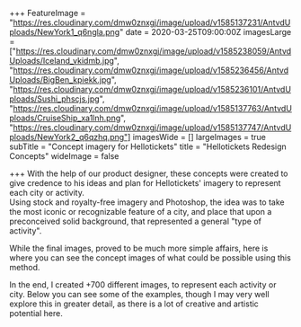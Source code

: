 +++
FeatureImage = "https://res.cloudinary.com/dmw0znxgj/image/upload/v1585137231/AntvdUploads/NewYork1_q6ngla.png"
date = 2020-03-25T09:00:00Z
imagesLarge = ["https://res.cloudinary.com/dmw0znxgj/image/upload/v1585238059/AntvdUploads/Iceland_vkidmb.jpg", "https://res.cloudinary.com/dmw0znxgj/image/upload/v1585236456/AntvdUploads/BigBen_kpiekk.jpg", "https://res.cloudinary.com/dmw0znxgj/image/upload/v1585236101/AntvdUploads/Sushi_phscjs.jpg", "https://res.cloudinary.com/dmw0znxgj/image/upload/v1585137763/AntvdUploads/CruiseShip_xa1lnh.png", "https://res.cloudinary.com/dmw0znxgj/image/upload/v1585137747/AntvdUploads/NewYork2_q6qzhq.png"]
imagesWide = []
largeImages = true
subTitle = "Concept imagery for Hellotickets"
title = "Hellotickets Redesign Concepts"
wideImage = false

+++
With the help of our product designer, these concepts were created to give credence to his ideas and plan for Hellotickets' imagery to represent each city or activity.  
Using stock and royalty-free imagery and Photoshop, the idea was to take the most iconic or recognizable feature of a city, and place that upon a preconceived solid background, that represented a general "type of activity".

While the final images, proved to be much more simple affairs, here is where you can see the concept images of what could be possible using this method.

In the end, I created +700 different images, to represent each activity or city. Below you can see some of the examples, though I may very well explore this in greater detail, as there is a lot of creative and artistic potential here.